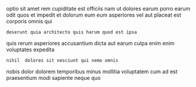 <!--
title: Reactive regional hierarchy
author: Meaghan
date: 2015-03-15-2332
link: 2015-03-15-2332-reactive-regional-hierarchy
tags: [premium,HTTP,icons,directive]
-->

optio sit amet rem
cupiditate est officiis nam ut dolores earum porro
earum odit quos et impedit et dolorum eum
eum asperiores vel aut placeat est
corporis omnis qui
 	deserunt quia architecto quis harum quod est ipsa
quis rerum asperiores accusantium dicta aut earum culpa enim
enim voluptates expedita
 	nihil  dolores sit nesciunt qui nemo omnis
nobis  dolor dolorem temporibus minus  mollitia  voluptatem
cum  ad est  praesentium modi sapiente neque quo